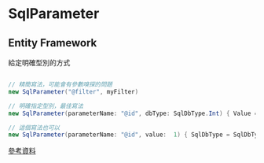 # SqlParameter

## Entity Framework

給定明確型別的方式

```csharp

// 精簡寫法，可能會有參數嗅探的問題
new SqlParameter("@filter", myFilter)

// 明確指定型別，最佳寫法
new SqlParameter(parameterName: "@id", dbType: SqlDbType.Int) { Value = 1 }

// 這個寫法也可以   
new SqlParameter(parameterName: "@id", value:  1) { SqlDbType = SqlDbType.Int }
```

[參考資料](https://stackoverflow.com/questions/40781928/sqlparameter-is-already-contained-by-another-sqlparametercollection-ef-sqlquer)

